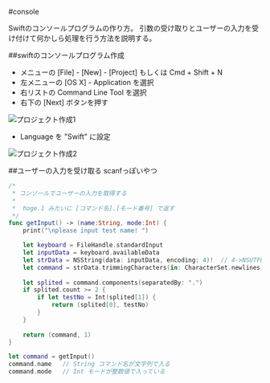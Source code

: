 #console

Swiftのコンソールプログラムの作り方。
引数の受け取りとユーザーの入力を受け付けて何かしら処理を行う方法を説明する。

##swiftのコンソールプログラム作成
  * メニューの [File] - [New] - [Project]
    もしくは Cmd + Shift + N  
  * 左メニューの [OS X] - Application を選択  
  * 右リストの Command Line Tool を選択  
  * 右下の [Next] ボタンを押す  

  ![プロジェクト作成1](http://sunsunsoft.com/image/memo/swift_project.png)  

  * Language を "Swift" に設定

  ![プロジェクト作成2](http://sunsunsoft.com/image/memo/swift_project2.png)

##ユーザーの入力を受け取る  scanfっぽいやつ

```swift
/*
 * コンソールでユーザーの入力を取得する
 *
 *  hoge.1 みたいに [コマンド名].[モード番号] で返す
 */
func getInput() -> (name:String, mode:Int) {
    print("\nplease input test name! ")

    let keyboard = FileHandle.standardInput
    let inputData = keyboard.availableData
    let strData = NSString(data: inputData, encoding: 4)!  // 4->NSUTF8StringEncoding
    let command = strData.trimmingCharacters(in: CharacterSet.newlines)
    
    let splited = command.components(separatedBy: ".")
    if splited.count >= 2 {
        if let testNo = Int(splited[1]) {
            return (splited[0], testNo)
        }
    }
    
    return (command, 1)
}

let command = getInput()
command.name   // String コマンド名が文字列で入る
command.mode   // Int モードが整数値で入っている
```


